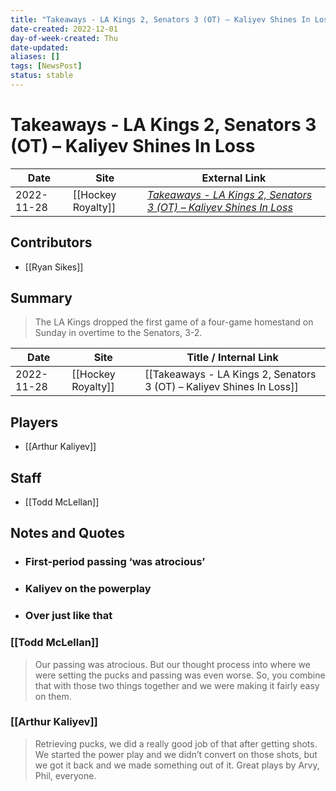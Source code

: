 ```yaml
---
title: "Takeaways - LA Kings 2, Senators 3 (OT) – Kaliyev Shines In Loss"
date-created: 2022-12-01
day-of-week-created: Thu
date-updated: 
aliases: []
tags: [NewsPost]
status: stable
---
```


# Takeaways - LA Kings 2, Senators 3 (OT) – Kaliyev Shines In Loss

| Date       | Site               | External Link                                                                                                                                                         |
| ---------- | ------------------ | --------------------------------------------------------------------------------------------------------------------------------------------------------------------- |
| 2022-11-28 | [[Hockey Royalty]] | [*Takeaways - LA Kings 2, Senators 3 (OT) – Kaliyev Shines In Loss*](https://hockeyroyalty.com/2022/11/28/takeaways-la-kings-2-senators-3-ot-kaliyev-shines-in-loss/) |

## Contributors
- [[Ryan Sikes]]

## Summary
> The LA Kings dropped the first game of a four-game homestand on Sunday in overtime to the Senators, 3-2.

| Date       | Site               | Title / Internal Link                                                |
| ---------- | ------------------ | -------------------------------------------------------------------- |
| 2022-11-28 | [[Hockey Royalty]] | [[Takeaways - LA Kings 2, Senators 3 (OT) – Kaliyev Shines In Loss]] |

## Players
- [[Arthur Kaliyev]]

## Staff
- [[Todd McLellan]]

## Notes and Quotes
- ### First-period passing ‘was atrocious’
- ### Kaliyev on the powerplay
- ### Over just like that

### [[Todd McLellan]]
> Our passing was atrocious. But our thought process into where we were setting the pucks and passing was even worse. So, you combine that with those two things together and we were making it fairly easy on them.

### [[Arthur Kaliyev]]
> Retrieving pucks, we did a really good job of that after getting shots. We started the power play and we didn’t convert on those shots, but we got it back and we made something out of it. Great plays by Arvy, Phil, everyone.

